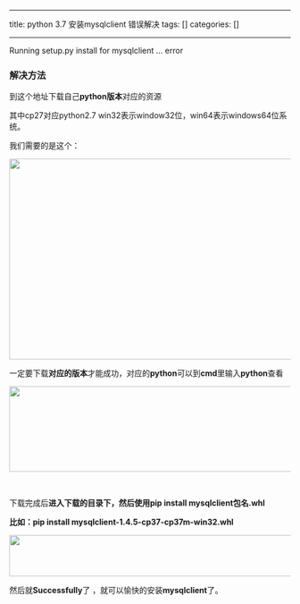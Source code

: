 
--- 
title:  python 3.7 安装mysqlclient 错误解决 
tags: []
categories: [] 

---
Running setup.py install for mysqlclient ... error

### 解决方法

到这个地址下载自己**python版本**对应的资源  

其中cp27对应python2.7 win32表示window32位，win64表示windows64位系统。

我们需要的是这个：

<img alt="" class="has" height="359" src="https://img-blog.csdnimg.cn/20191121175034377.png?x-oss-process=image/watermark,type_ZmFuZ3poZW5naGVpdGk,shadow_10,text_aHR0cHM6Ly9ibG9nLmNzZG4ubmV0L3N1Z2FyYmxpc3M=,size_16,color_FFFFFF,t_70" width="968">

一定要下载**对应的版本**才能成功，对应的**python**可以到**cmd**里输入**python**查看

<img alt="" class="has" height="153" src="https://img-blog.csdnimg.cn/20191121180126585.png" width="1003">

 

下载完成后**进入下载的目录下，然后使用pip install mysqlclient包名.whl**

**比如：pip install mysqlclient-1.4.5-cp37-cp37m-win32.whl**

<img alt="" class="has" height="74" src="https://img-blog.csdnimg.cn/20191121175603352.png" width="737">

然后就**Successfully**了 ，就可以愉快的安装**mysqlclient**了。

 

 

 
